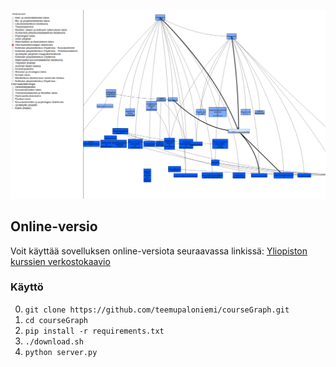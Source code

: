 ![CourseGraph App](./courseGraph.png)

## Online-versio

Voit käyttää sovelluksen online-versiota seuraavassa linkissä:
[Yliopiston kurssien verkostokaavio](http://users.jyu.fi/~tealjapa/ops)

### Käyttö

0. `git clone https://github.com/teemupaloniemi/courseGraph.git`
1. `cd courseGraph`
2. `pip install -r requirements.txt`  
3. `./download.sh`
4. `python server.py`
